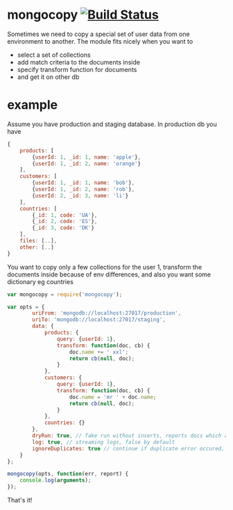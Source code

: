 mongocopy [![Build Status](https://travis-ci.org/bubenshchykov/mongocopy.png?branch=master)](https://travis-ci.org/bubenshchykov/mongocopy)
=========

Sometimes we need to copy a special set of user data from one environment to another.
The module fits nicely when you want to
* select a set of collections
* add match criteria to the documents inside
* specify transform function for documents
* and get it on other db

example
====

Assume you have production and staging database.
In production db you have
```javascript
{
	products: [
		{userId: 1, _id: 1, name: 'apple'},
		{userId: 1, _id: 2, name: 'orange'}
	],
	customers: [
		{userId: 1, _id: 1, name: 'bob'},
		{userId: 1, _id: 2, name: 'rob'},
		{userId: 2, _id: 3, name: 'li'}
	],
	countries: [
		{_id: 1, code: 'UA'},
		{_id: 2, code: 'ES'},
		{_id: 3, code: 'DK'}
	],
	files: [..],
	other: [..]
}
```

You want to copy only a few collections for the user 1, transform the documents inside because of env differences, and also you want some dictionary eg countries

```javascript
var mongocopy = require('mongocopy');

var opts = {
		uriFrom: 'mongodb://localhost:27017/production',
		uriTo: 'mongodb://localhost:27017/staging',
		data: {
			products: {
				query: {userId: 1},
				transform: function(doc, cb) {
					doc.name += ' xxl';
					return cb(null, doc);
				}		
			},
			customers: {
				query: {userId: 1},
				transform: function(doc, cb) {
					doc.name = 'mr ' + doc.name;
					return cb(null, doc);
				}
			},
			countries: {}	
		},
		dryRun: true, // fake run without inserts, reports docs which are found by given queries
		log: true, // streaming logs, false by default
		ignoreDuplicates: true // continue if duplicate error occured, false by default
	}
};

mongocopy(opts, function(err, report) {
	console.log(arguments);
});

```

That's it!
